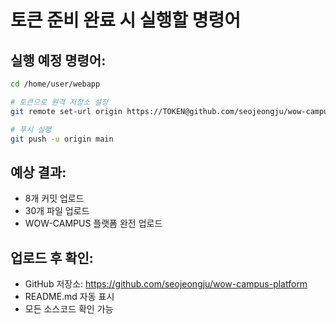# 토큰 준비 완료 시 실행할 명령어

## 실행 예정 명령어:
```bash
cd /home/user/webapp

# 토큰으로 원격 저장소 설정
git remote set-url origin https://TOKEN@github.com/seojeongju/wow-campus-platform.git

# 푸시 실행
git push -u origin main
```

## 예상 결과:
- 8개 커밋 업로드
- 30개 파일 업로드  
- WOW-CAMPUS 플랫폼 완전 업로드

## 업로드 후 확인:
- GitHub 저장소: https://github.com/seojeongju/wow-campus-platform
- README.md 자동 표시
- 모든 소스코드 확인 가능